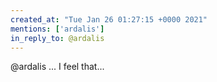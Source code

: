 ```yaml
---
created_at: "Tue Jan 26 01:27:15 +0000 2021"
mentions: ['ardalis']
in_reply_to: @ardalis
---
```


@ardalis ... I feel that...